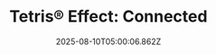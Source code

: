 ---
title: "Tetris® Effect: Connected"
id: 1003590
date: 2025-08-10T05:00:06.862Z
link: games/steam/recent/tetris-effect-connected
image: http://media.steampowered.com/steamcommunity/public/images/apps/1003590/a56de7a86218528ff841a9a1322ce88d735b1156.jpg
playtime_2weeks: 73
playtime_forever: 73
playtime_windows_forever: 0
playtime_mac_forever: 0
playtime_linux_forever: 73
playtime_deck_forever: 73
---